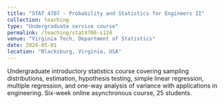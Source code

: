 ```yaml
---
title: "STAT 4707 - Probability and Statistics for Engineers II"
collection: teaching
type: "Undergraduate service course"
permalink: /teaching/stat4706-s124
venue: "Virginia Tech, Department of Statistics"
date: 2024-05-01
location: "Blacksburg, Virginia, USA"
---
```


Undergraduate introductory statistics course covering sampling distributions, estimation, hypothesis testing, simple linear regression, multiple regression, and one-way analysis of variance with applications in engineering. Six-week online asynchronous course, 25 students.
